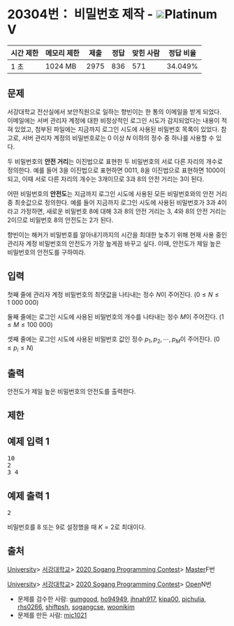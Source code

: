# 20304번： 비밀번호 제작 - <img src="https://static.solved.ac/tier_small/16.svg" style="height:20px" />Platinum V

| 시간 제한 | 메모리 제한 | 제출 | 정답 | 맞힌 사람 | 정답 비율 |
| --- | --- | --- | --- | --- | --- |
| 1 초 | 1024 MB | 2975 | 836 | 571 | 34.049% |

## 문제

서강대학교 전산실에서 보안직원으로 일하는 향빈이는 한 통의 이메일을 받게 되었다. 이메일에는 서버 관리자 계정에 대한 비정상적인 로그인 시도가 감지되었다는 내용이 적혀 있었고, 첨부된 파일에는 지금까지 로그인 시도에 사용된 비밀번호 목록이 있었다. 참고로, 서버 관리자 계정의 비밀번호로는 $0$ 이상 $N$ 이하의 정수 중 하나를 사용할 수 있다.

두 비밀번호의 <strong>안전 거리</strong>는 이진법으로 표현한 두 비밀번호의 서로 다른 자리의 개수로 정의한다. 예를 들어 $3$을 이진법으로 표현하면 $0011$, $8$을 이진법으로 표현하면 $1000$이 되고, 이때 서로 다른 자리의 개수는 $3$개이므로 $3$과 $8$의 안전 거리는 $3$이 된다.

어떤 비밀번호의 <strong>안전도</strong>는 지금까지 로그인 시도에 사용된 모든 비밀번호와의 안전 거리 중 최솟값으로 정의한다. 예를 들어 지금까지 로그인 시도에 사용된 비밀번호가 $3$과 $4$이라고 가정하면, 새로운 비밀번호 $8$에 대해 $3$과 $8$의 안전 거리는 $3$, $4$와 $8$의 안전 거리는 $2$이므로 비밀번호 $8$의 안전도는 $2$가 된다.

향빈이는 해커가 비밀번호를 알아내기까지의 시간을 최대한 늦추기 위해 현재 사용 중인 관리자 계정 비밀번호의 안전도가 가장 높게끔 바꾸고 싶다. 이때, 안전도가 제일 높은 비밀번호의 안전도를 구하여라.

## 입력

첫째 줄에 관리자 계정 비밀번호의 최댓값을 나타내는 정수 $N$이 주어진다. ($0\leq N\leq 1\ 000\ 000$)

둘째 줄에는 로그인 시도에 사용된 비밀번호의 개수를 나타내는 정수 $M$이 주어진다. ($1\leq M\leq 100\ 000$)

셋째 줄에는 로그인 시도에 사용된 비밀번호 값인 정수 $p_1, p_2,\cdots, p_M$이 주어진다. ($0\leq p_i\leq N$)

## 출력

안전도가 제일 높은 비밀번호의 안전도를 출력한다.

## 제한

## 예제 입력 1

<pre>10
2
3 4
</pre>
## 예제 출력 1

<pre>2
</pre>
비밀번호를 $8$ 또는 $9$로 설정했을 때 $K=2$로 최대이다.

## 출처

[University](/category/5)> [서강대학교](/category/83)> [2020 Sogang Programming Contest](/category/694)> [Master](/category/detail/2355)F번

[University](/category/5)> [서강대학교](/category/83)> [2020 Sogang Programming Contest](/category/694)> [Open](/category/detail/2356)N번

- 문제를 검수한 사람: [gumgood](/user/gumgood), [ho94949](/user/ho94949), [jhnah917](/user/jhnah917), [kipa00](/user/kipa00), [pichulia](/user/pichulia), [rhs0266](/user/rhs0266), [shiftpsh](/user/shiftpsh), [sogangcse](/user/sogangcse), [woonikim](/user/woonikim)
- 문제를 만든 사람: [mic1021](/user/mic1021)
